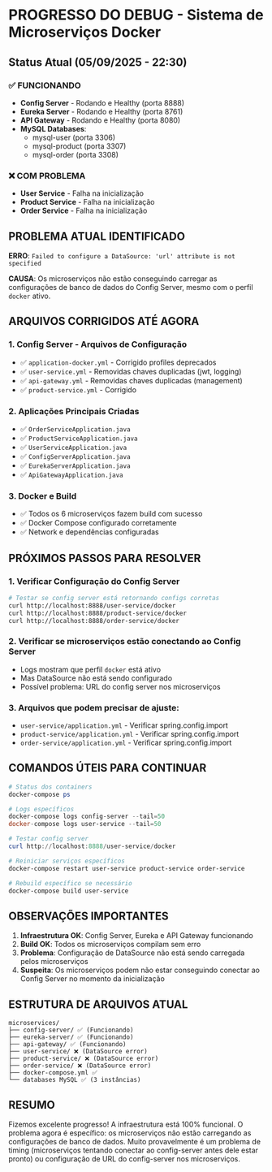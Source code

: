 # PROGRESSO DO DEBUG - Sistema de Microserviços Docker

## Status Atual (05/09/2025 - 22:30)

### ✅ FUNCIONANDO
- **Config Server** - Rodando e Healthy (porta 8888)
- **Eureka Server** - Rodando e Healthy (porta 8761)  
- **API Gateway** - Rodando e Healthy (porta 8080)
- **MySQL Databases**:
  - mysql-user (porta 3306)
  - mysql-product (porta 3307)
  - mysql-order (porta 3308)

### ❌ COM PROBLEMA
- **User Service** - Falha na inicialização
- **Product Service** - Falha na inicialização  
- **Order Service** - Falha na inicialização

## PROBLEMA ATUAL IDENTIFICADO

**ERRO**: `Failed to configure a DataSource: 'url' attribute is not specified`

**CAUSA**: Os microserviços não estão conseguindo carregar as configurações de banco de dados do Config Server, mesmo com o perfil `docker` ativo.

## ARQUIVOS CORRIGIDOS ATÉ AGORA

### 1. Config Server - Arquivos de Configuração
- ✅ `application-docker.yml` - Corrigido profiles deprecados
- ✅ `user-service.yml` - Removidas chaves duplicadas (jwt, logging)
- ✅ `api-gateway.yml` - Removidas chaves duplicadas (management)
- ✅ `product-service.yml` - Corrigido

### 2. Aplicações Principais Criadas
- ✅ `OrderServiceApplication.java`
- ✅ `ProductServiceApplication.java` 
- ✅ `UserServiceApplication.java`
- ✅ `ConfigServerApplication.java`
- ✅ `EurekaServerApplication.java`
- ✅ `ApiGatewayApplication.java`

### 3. Docker e Build
- ✅ Todos os 6 microserviços fazem build com sucesso
- ✅ Docker Compose configurado corretamente
- ✅ Network e dependências configuradas

## PRÓXIMOS PASSOS PARA RESOLVER

### 1. Verificar Configuração do Config Server
```bash
# Testar se config server está retornando configs corretas
curl http://localhost:8888/user-service/docker
curl http://localhost:8888/product-service/docker
curl http://localhost:8888/order-service/docker
```

### 2. Verificar se microserviços estão conectando ao Config Server
- Logs mostram que perfil `docker` está ativo
- Mas DataSource não está sendo configurado
- Possível problema: URL do config server nos microserviços

### 3. Arquivos que podem precisar de ajuste:
- `user-service/application.yml` - Verificar spring.config.import
- `product-service/application.yml` - Verificar spring.config.import  
- `order-service/application.yml` - Verificar spring.config.import

## COMANDOS ÚTEIS PARA CONTINUAR

```powershell
# Status dos containers
docker-compose ps

# Logs específicos
docker-compose logs config-server --tail=50
docker-compose logs user-service --tail=50

# Testar config server
curl http://localhost:8888/user-service/docker

# Reiniciar serviços específicos
docker-compose restart user-service product-service order-service

# Rebuild específico se necessário
docker-compose build user-service
```

## OBSERVAÇÕES IMPORTANTES

1. **Infraestrutura OK**: Config Server, Eureka e API Gateway funcionando
2. **Build OK**: Todos os microserviços compilam sem erro
3. **Problema**: Configuração de DataSource não está sendo carregada pelos microserviços
4. **Suspeita**: Os microserviços podem não estar conseguindo conectar ao Config Server no momento da inicialização

## ESTRUTURA DE ARQUIVOS ATUAL

```
microservices/
├── config-server/ ✅ (Funcionando)
├── eureka-server/ ✅ (Funcionando)  
├── api-gateway/ ✅ (Funcionando)
├── user-service/ ❌ (DataSource error)
├── product-service/ ❌ (DataSource error)
├── order-service/ ❌ (DataSource error)
├── docker-compose.yml ✅
└── databases MySQL ✅ (3 instâncias)
```

## RESUMO
Fizemos excelente progresso! A infraestrutura está 100% funcional. O problema agora é específico: os microserviços não estão carregando as configurações de banco de dados. Muito provavelmente é um problema de timing (microserviços tentando conectar ao config-server antes dele estar pronto) ou configuração de URL do config-server nos microserviços.
